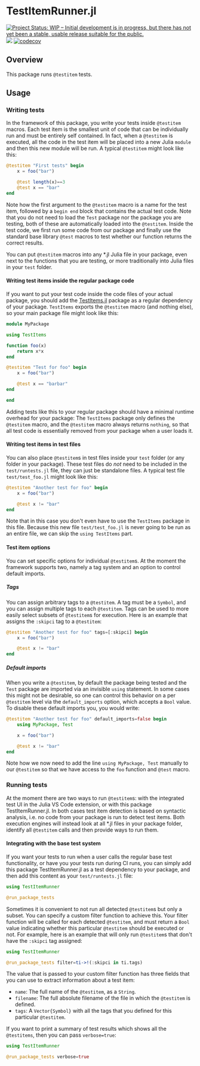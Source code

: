 # TestItemRunner.jl

[![Project Status: WIP – Initial development is in progress, but there has not yet been a stable, usable release suitable for the public.](https://www.repostatus.org/badges/latest/wip.svg)](https://www.repostatus.org/#wip)
![](https://github.com/julia-vscode/TestItemRunner.jl/workflows/Run%20tests/badge.svg)
[![codecov](https://codecov.io/gh/julia-vscode/TestItemRunner.jl/branch/main/graph/badge.svg)](https://codecov.io/gh/julia-vscode/TestItemRunner.jl)

## Overview

This package runs `@testitem` tests.

## Usage

### Writing tests

In the framework of this package, you write your tests inside `@testitem` macros. Each test item is the smallest unit of code that can be individually run and must be entirely self contained. In fact, when a `@testitem` is executed, all the code in the test item will be placed into a new Julia `module` and then this new module will be run. A typical `@testitem` might look like this:

```julia
@testitem "First tests" begin
    x = foo("bar")

    @test length(x)==3
    @test x == "bar"
end
```

Note how the first argument to the `@testitem` macro is a name for the test item, followed by a `begin end` block that contains the actual test code. Note that you do not need to load the `Test` package nor the package you are testing, both of these are automatically loaded into the `@testitem`. Inside the test code, we first  run some code from our package and finally use the standard base library `@test` macros to test whether our function returns the correct results.

You can put `@testitem` macros into any *.jl Julia file in your package, even next to the functions that you are testing, or more traditionally into Julia files in your `test` folder. 

#### Writing test items inside the regular package code

If you want to put your test code inside the code files of your actual package, you should add the [TestItems.jl](https://github.com/julia-vscode/TestItems.jl) package as a regular dependency of your package. `TestItems` exports the `@testitem` macro (and nothing else), so your main package file might look like this:

```julia
module MyPackage

using TestItems

function foo(x)
    return x*x
end

@testitem "Test for foo" begin
    x = foo("bar")

    @test x == "barbar"
end

end
```

Adding tests like this to your regular package should have a minimal runtime overhead for your package: The `TestItems` package only defines the `@testitem` macro, and the `@testitem` macro always returns `nothing`, so that all test code is essentially removed from your package when a user loads it.

#### Writing test items in test files

You can also place `@testitem`s in test files inside your `test` folder (or any folder in your package). These test files do _not_ need to be included in the `test/runtests.jl` file, they can just be standalone files. A typical test file `test/test_foo.jl` might look like this:

```julia
@testitem "Another test for foo" begin
    x = foo("bar")

    @test x != "bar"
end
```

Note that in this case you don't even have to use the `TestItems` package in this file. Because this new file `test/test_foo.jl` is never going to be run as an entire file, we can skip the `using TestItems` part.

#### Test item options

You can set specific options for individual `@testitem`s. At the moment the framework supports two, namely a tag system and an option to control default imports.

##### Tags

You can assign arbitrary tags to a `@testitem`. A tag must be a `Symbol`, and you can assign multiple tags to each `@testitem`. Tags can be used to more easily select subsets of `@testitem`s for execution. Here is an example that assigns the `:skipci` tag to a `@testitem`:

```julia
@testitem "Another test for foo" tags=[:skipci] begin
    x = foo("bar")

    @test x != "bar"
end
```

##### Default imports

When you write a `@testitem`, by default the package being tested and the `Test` package are imported via an invisible `using` statement. In some cases this might not be desirable, so one can control this behavior on a per `@testitem` level via the `default_imports` option, which accepts a `Bool` value. To disable these default imports you, you would write:

```julia
@testitem "Another test for foo" default_imports=false begin
    using MyPackage, Test

    x = foo("bar")

    @test x != "bar"
end
```

Note how we now need to add the line `using MyPackage, Test` manually to our `@testitem` so that we have access to the `foo` function and `@test` macro.

### Running tests

At the moment there are two ways to run `@testitem`s: with the integrated test UI in the Julia VS Code extension, or with this package TestItemRunner.jl. In both cases test item detection is based on syntactic analysis, i.e. no code from your package is run to detect test items. Both execution engines will instead look at all *.jl files in your package folder, identify all `@testitem` calls and then provide ways to run them.

#### Integrating with the base test system

If you want your tests to run when a user calls the regular base test functionality, or have you your tests run during CI runs, you can simply add this package TestItemRunner.jl as a test dependency to your package, and then add this content as your `test/runtests.jl` file:

```julia
using TestItemRunner

@run_package_tests
```

Sometimes it is convenient to not run all detected `@testitem`s but only a subset. You can specify a custom filter function to achieve this. Your filter function will be called for each detected `@testitem`, and must return a `Bool` value indicating whether this particular `@testitem` should be executed or not. For example, here is an example that will only run `@testitem`s that don't have the `:skipci` tag assigned:

```julia
using TestItemRunner

@run_package_tests filter=ti->!(:skipci in ti.tags)
```

The value that is passed to your custom filter function has three fields that you can use to extract information about a test item:
- `name`: The full name of the `@testitem`, as a `String`.
- `filename`: The full absolute filename of the file in which the `@testitem` is defined.
- `tags`: A `Vector{Symbol}` with all the tags that you defined for this particular `@testitem`.

If you want to print a summary of test results which shows all the `@testitems`, then you can pass `verbose=true`:

```julia
using TestItemRunner

@run_package_tests verbose=true
```

